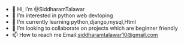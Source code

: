 - 👋 Hi, I’m @SiddharamTalawar
- 👀 I’m interested in python web devloping
- 🌱 I’m currently learning python,django,mysql,Html
- 💞️ I’m looking to collaborate on projects which are beginner friendly
- 📫 How to reach me Email:siddharamtalawar10@gmail.com

<!---
SiddharamTalawar/SiddharamTalawar is a ✨ special ✨ repository because its `README.md` (this file) appears on your GitHub profile.
You can click the Preview link to take a look at your changes.
--->
